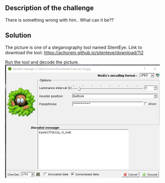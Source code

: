 ## Description of the challenge

There is something wrong with him.. What can it be??

## Solution
The picture is one of a steganography tool named SilentEye.
Link to download the tool: https://achorein.github.io/silenteye/download/?i2  

Run the tool and decode the picture.![alt text](image.png)
